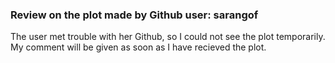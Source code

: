 ### Review on the plot made by Github user: sarangof
The user met trouble with her Github, so I could not see the plot temporarily. My comment will be given as soon as I have recieved the plot.
